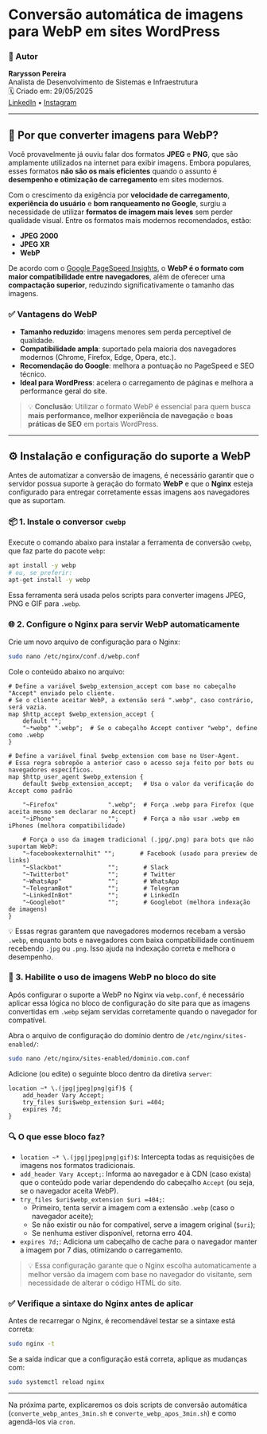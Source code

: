 # Conversão automática de imagens para WebP em sites WordPress

### 👤 Autor

**Rarysson Pereira**  
Analista de Desenvolvimento de Sistemas e Infraestrutura  
🗓️ Criado em: 29/05/2025  
[LinkedIn](https://www.linkedin.com/in/rarysson-pereira?utm_source=share&utm_campaign=share_via&utm_content=profile&utm_medium=android_app) • [Instagram](https://www.instagram.com/raryssonpereira?igsh=MXhhb3N2MW1yNzl3cA==)

---

## 🧠 Por que converter imagens para WebP?

Você provavelmente já ouviu falar dos formatos **JPEG** e **PNG**, que são amplamente utilizados na internet para exibir imagens. Embora populares, esses formatos **não são os mais eficientes** quando o assunto é **desempenho e otimização de carregamento** em sites modernos.

Com o crescimento da exigência por **velocidade de carregamento**, **experiência do usuário** e **bom ranqueamento no Google**, surgiu a necessidade de utilizar **formatos de imagem mais leves** sem perder qualidade visual. Entre os formatos mais modernos recomendados, estão:

- **JPEG 2000**
- **JPEG XR**
- **WebP**

De acordo com o [Google PageSpeed Insights](https://web.dev/serve-images-webp/), o **WebP é o formato com maior compatibilidade entre navegadores**, além de oferecer uma **compactação superior**, reduzindo significativamente o tamanho das imagens.

### ✅ Vantagens do WebP

- **Tamanho reduzido**: imagens menores sem perda perceptível de qualidade.
- **Compatibilidade ampla**: suportado pela maioria dos navegadores modernos (Chrome, Firefox, Edge, Opera, etc.).
- **Recomendação do Google**: melhora a pontuação no PageSpeed e SEO técnico.
- **Ideal para WordPress**: acelera o carregamento de páginas e melhora a performance geral do site.

> 💡 **Conclusão**: Utilizar o formato WebP é essencial para quem busca **mais performance, melhor experiência de navegação** e **boas práticas de SEO** em portais WordPress.

---

## ⚙️ Instalação e configuração do suporte a WebP

Antes de automatizar a conversão de imagens, é necessário garantir que o servidor possua suporte à geração do formato **WebP** e que o **Nginx** esteja configurado para entregar corretamente essas imagens aos navegadores que as suportam.

### 📦 1. Instale o conversor `cwebp`

Execute o comando abaixo para instalar a ferramenta de conversão `cwebp`, que faz parte do pacote `webp`:

```bash
apt install -y webp
# ou, se preferir:
apt-get install -y webp
```

Essa ferramenta será usada pelos scripts para converter imagens JPEG, PNG e GIF para `.webp`.

### 🌐 2. Configure o Nginx para servir WebP automaticamente

Crie um novo arquivo de configuração para o Nginx:

```bash
sudo nano /etc/nginx/conf.d/webp.conf
```

Cole o conteúdo abaixo no arquivo:

```nginx
# Define a variável $webp_extension_accept com base no cabeçalho "Accept" enviado pelo cliente.
# Se o cliente aceitar WebP, a extensão será ".webp", caso contrário, será vazia.
map $http_accept $webp_extension_accept {
    default "";
    "~*webp" ".webp";  # Se o cabeçalho Accept contiver "webp", define como .webp
}

# Define a variável final $webp_extension com base no User-Agent.
# Essa regra sobrepõe a anterior caso o acesso seja feito por bots ou navegadores específicos.
map $http_user_agent $webp_extension {
    default $webp_extension_accept;   # Usa o valor da verificação do Accept como padrão

    "~Firefox"              ".webp";  # Força .webp para Firefox (que aceita mesmo sem declarar no Accept)
    "~iPhone"               "";       # Força a não usar .webp em iPhones (melhora compatibilidade)

    # Força o uso da imagem tradicional (.jpg/.png) para bots que não suportam WebP:
    "~facebookexternalhit" "";       # Facebook (usado para preview de links)
    "~Slackbot"             "";       # Slack
    "~Twitterbot"           "";       # Twitter
    "~WhatsApp"             "";       # WhatsApp
    "~TelegramBot"          "";       # Telegram
    "~LinkedInBot"          "";       # LinkedIn
    "~Googlebot"            "";       # Googlebot (melhora indexação de imagens)
}
```

💡 Essas regras garantem que navegadores modernos recebam a versão `.webp`, enquanto bots e navegadores com baixa compatibilidade continuem recebendo `.jpg` ou `.png`. Isso ajuda na indexação correta e melhora o desempenho.

### 🚀 3. Habilite o uso de imagens WebP no bloco do site

Após configurar o suporte a WebP no Nginx via `webp.conf`, é necessário aplicar essa lógica no bloco de configuração do site para que as imagens convertidas em `.webp` sejam servidas corretamente quando o navegador for compatível.

Abra o arquivo de configuração do domínio dentro de `/etc/nginx/sites-enabled/`:

```bash
sudo nano /etc/nginx/sites-enabled/dominio.com.conf
```

Adicione (ou edite) o seguinte bloco dentro da diretiva `server`:

```nginx
location ~* \.(jpg|jpeg|png|gif)$ {
    add_header Vary Accept;
    try_files $uri$webp_extension $uri =404;
    expires 7d;
}
```

### 🔍 O que esse bloco faz?

- `location ~* \.(jpg|jpeg|png|gif)$`: Intercepta todas as requisições de imagens nos formatos tradicionais.
- `add_header Vary Accept;`: Informa ao navegador e à CDN (caso exista) que o conteúdo pode variar dependendo do cabeçalho `Accept` (ou seja, se o navegador aceita WebP).
- `try_files $uri$webp_extension $uri =404;`: 
  - Primeiro, tenta servir a imagem com a extensão `.webp` (caso o navegador aceite);
  - Se não existir ou não for compatível, serve a imagem original (`$uri`);
  - Se nenhuma estiver disponível, retorna erro 404.
- `expires 7d;`: Adiciona um cabeçalho de cache para o navegador manter a imagem por 7 dias, otimizando o carregamento.

> 💡 Essa configuração garante que o Nginx escolha automaticamente a melhor versão da imagem com base no navegador do visitante, sem necessidade de alterar o código HTML do site.

### ✅ Verifique a sintaxe do Nginx antes de aplicar

Antes de recarregar o Nginx, é recomendável testar se a sintaxe está correta:

```bash
sudo nginx -t
```

Se a saída indicar que a configuração está correta, aplique as mudanças com:

```bash
sudo systemctl reload nginx
```

---

Na próxima parte, explicaremos os dois scripts de conversão automática (`converte_webp_antes_3min.sh` e `converte_webp_apos_3min.sh`) e como agendá-los via `cron`.

